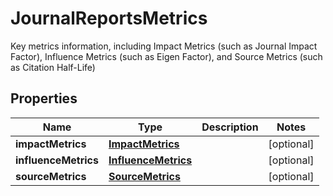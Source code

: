 

# JournalReportsMetrics

Key metrics information, including Impact Metrics (such as Journal Impact Factor), Influence Metrics (such as Eigen Factor), and Source Metrics (such as Citation Half-Life)

## Properties

Name | Type | Description | Notes
------------ | ------------- | ------------- | -------------
**impactMetrics** | [**ImpactMetrics**](ImpactMetrics.md) |  |  [optional]
**influenceMetrics** | [**InfluenceMetrics**](InfluenceMetrics.md) |  |  [optional]
**sourceMetrics** | [**SourceMetrics**](SourceMetrics.md) |  |  [optional]



